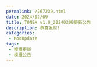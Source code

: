 ```yaml
---
permalink: /267239.html
date: 2024/02/09
title: TONEX v1.0_20240209更新公告
description: 恭喜发财!
categories:
 - ModUpdate
tags:
 - 模组更新
 - 模组公告
---
```

